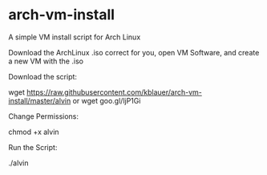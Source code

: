 # arch-vm-install
A simple VM install script for Arch Linux

Download the ArchLinux .iso correct for you, open VM Software, and create a new VM with the .iso

Download the script:

wget https://raw.githubusercontent.com/kblauer/arch-vm-install/master/alvin
or 
wget	goo.gl/ljP1Gi


Change Permissions:

chmod +x alvin


Run the Script:

./alvin
